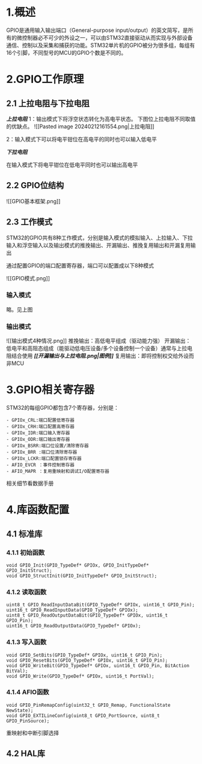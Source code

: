# 1.概述
GPIO是通用输入输出端口（General-purpose input/output）的英文简写，是所有的微控制器必不可少的外设之一，可以由STM32直接驱动从而实现与外部设备通信、控制以及采集和捕获的功能。STM32单片机的GPIO被分为很多组，每组有16个引脚，不同型号的MCU的GPIO个数是不同的。

# 2.GPIO工作原理

## 2.1 上拉电阻与下拉电阻

***上拉电阻***
1：输出模式下将浮空状态转化为高电平状态。
下图位上拉电阻不同取值的优缺点。
![[Pasted image 20240212161554.png|上拉电阻]]

2：输入模式下可以将电平钳位在高电平的同时也可以输入低电平

***下拉电阻***

在输入模式下将电平钳位在低电平同时也可以输出高电平
## 2.2 GPIO位结构

![[GPIO基本框架.png]]

## 2.3 工作模式

STM32的GPIO共有8种工作模式，分别是输入模式的模拟输入、上拉输入、下拉输入和浮空输入以及输出模式的推挽输出、开漏输出、推挽复用输出和开漏复用输出

通过配置GPIO的端口配置寄存器，端口可以配置成以下8种模式

![[GPIO模式.png]]
### 输入模式

略。见上图

### 输出模式

![[输出模式4种情况.png]]
推挽输出：高低电平组成（驱动能力强）
开漏输出：低电平和高阻态组成（能驱动低电压设备/多个设备控制一个设备）通常与上拉电阻结合使用  ***[[开漏输出与上拉电阻.png|图例]]***
复用输出：即将控制权交给外设而非MCU


# 3.GPIO相关寄存器
STM32的每组GPIO都包含7个寄存器，分别是：

    - GPIOx_CRL:端口配置低寄存器
    - GPIOx_CRH:端口配置高寄存器
    - GPIOx_IDR:端口输入寄存器
    - GPIOx_ODR:端口输出寄存器
    - GPIOx_BSRR:端口位设置/清除寄存器
    - GPIOx_BRR :端口位清除寄存器
    - GPIOx_LCKR:端口配置锁存寄存器
    - AFIO_EVCR ：事件控制寄存器
    - AFIO_MAPR ：复用重映射和调试I/O配置寄存器

相关细节看数据手册
# 4.库函数配置

## 4.1 标准库

### 4.1.1 初始函数
```
void GPIO_Init(GPIO_TypeDef* GPIOx, GPIO_InitTypeDef* GPIO_InitStruct);
void GPIO_StructInit(GPIO_InitTypeDef* GPIO_InitStruct);
```
### 4.1.2 读取函数
```
uint8_t GPIO_ReadInputDataBit(GPIO_TypeDef* GPIOx, uint16_t GPIO_Pin);
uint16_t GPIO_ReadInputData(GPIO_TypeDef* GPIOx);
uint8_t GPIO_ReadOutputDataBit(GPIO_TypeDef* GPIOx, uint16_t GPIO_Pin);
uint16_t GPIO_ReadOutputData(GPIO_TypeDef* GPIOx);
```
### 4.1.3 写入函数
```
void GPIO_SetBits(GPIO_TypeDef* GPIOx, uint16_t GPIO_Pin);
void GPIO_ResetBits(GPIO_TypeDef* GPIOx, uint16_t GPIO_Pin);
void GPIO_WriteBit(GPIO_TypeDef* GPIOx, uint16_t GPIO_Pin, BitAction BitVal);
void GPIO_Write(GPIO_TypeDef* GPIOx, uint16_t PortVal);
```

### 4.1.4 AFIO函数
```
void GPIO_PinRemapConfig(uint32_t GPIO_Remap, FunctionalState NewState);
void GPIO_EXTILineConfig(uint8_t GPIO_PortSource, uint8_t GPIO_PinSource);
```
重映射和中断引脚选择

## 4.2 HAL库









